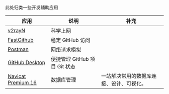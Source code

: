 此处归类一些开发辅助应用

| 应用                                                                  | 说明                          | 补充                                     |
| --------------------------------------------------------------------- | ----------------------------- | ---------------------------------------- |
| [v2rayN](https://github.com/freefq/free)                              | 科学上网                      |                                          |
| [FastGithub](https://github.com/dotnetcore/FastGithub)                | 稳定 GitHub 访问              |                                          |
| [Postman](https://www.postman.com/)                                   | 网络请求模拟                  |                                          |
| [GitHub Desktop](https://desktop.github.com)                          | 便捷管理 GitHub 项目 Git 状态 |                                          |
| [Navicat Premium 16](https://www.yutu.cn/softhtml/showsoft_6803.html) | 数据库管理                    | 一站解决常用的数据库连接、设计、可视化。 |
